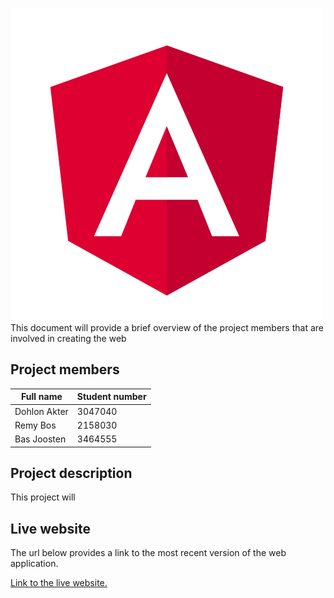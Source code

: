 ![Angular Logo](angular.svg)
This document will provide a brief overview of the project members that are involved in creating the web 

## Project members

Full name | Student number
--------- | --------------
Dohlon Akter | 3047040
Remy Bos | 2158030
Bas Joosten | 3464555

## Project description

This project will 

## Live website

The url below provides a link to the most recent version of the web application.

[Link to the live website.](https://i231896.hera.fhict.nl/web-2/)